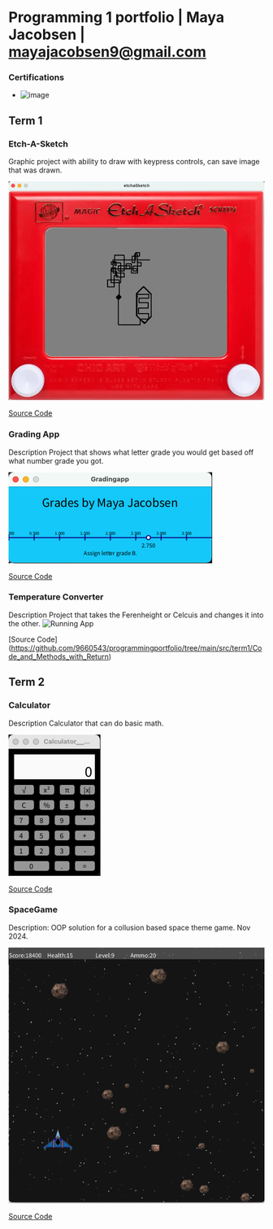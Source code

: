 # Programming 1 portfolio | Maya Jacobsen | mayajacobsen9@gmail.com
### Certifications
- ![image](https://github.com/user-attachments/assets/77d61502-cf99-4f0b-a119-d142fc5c831d)

 
## Term 1
### Etch-A-Sketch

Graphic project with ability to draw with keypress controls, can save image that was drawn.

![Running Appl](https://github.com/9660543/programmingportfolio/blob/main/images/Etch-A-Sketch.png?raw=true)


[Source Code](https://github.com/9660543/programmingportfolio/tree/main/src/term1/Etch-A-Scetch)

### Grading App

Description
Project that shows what letter grade you would get based off what number grade you got.

![Running App](https://github.com/9660543/programmingportfolio/blob/main/images/gradingApp.png?raw=true)


[Source Code](https://github.com/9660543/programmingportfolio/tree/main/src/term1/Gradingapp)

### Temperature Converter

Description
Project that takes the Ferenheight or Celcuis and changes it into the other.
![Running App](https://github.com/user-attachments/assets/e034dc1f-3406-410d-970e-3ae309a0d4ed)


[Source Code] (https://github.com/9660543/programmingportfolio/tree/main/src/term1/Code_and_Methods_with_Return)

## Term 2
### Calculator

Description 
Calculator that can do basic math.

![Running App](https://github.com/9660543/programmingportfolio/blob/main/images/calc.png?raw=true)


[Source Code](https://github.com/9660543/programmingportfolio/tree/main/src/term2/Calculator__Maya_Jacobsen)

### SpaceGame
Description: OOP solution for a collusion based space theme game. Nov 2024. 

![Game Play](https://github.com/9660543/programmingportfolio/blob/main/images/Spacegame.png?raw=true)


[Source Code](https://github.com/9660543/programmingportfolio/tree/main/src/term2/SpaceGame)

